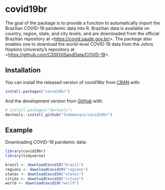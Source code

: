 
<!-- README.md is generated from README.Rmd. Please edit that file -->

# covid19br

<!-- badges: start -->
<!-- badges: end -->

The goal of the package is to provide a function to automatically import
the Brazilian COVID-19 pandemic data into R. Brazilian data is available
on country, region, state, and city levels, and are downloaded from the
official Brazilian repository at &lt;<https://covid.saude.gov.br/>&gt;.
The package also enables one to download the world-level COVID-19 data
from the Johns Hopkins University’s repository at
&lt;<https://github.com/CSSEGISandData/COVID-19>&gt;.

## Installation

You can install the released version of covid19br from
[CRAN](https://CRAN.R-project.org) with:

``` r
install.packages("covid19br")
```

And the development version from [GitHub](https://github.com/) with:

``` r
# install.packages("devtools")
devtools::install_github("fndemarqui/covid19br")
```

## Example

Downloading COVID-19 pandemic data:

``` r
library(covid19br)
library(tidyverse)

brazil <- downloadCovid19("brazil")
regions <- downloadCovid19("regions")
states <- downloadCovid19("states")
cities <- downloadCovid19("cities")
world <- downloadCovid19("world")
```
